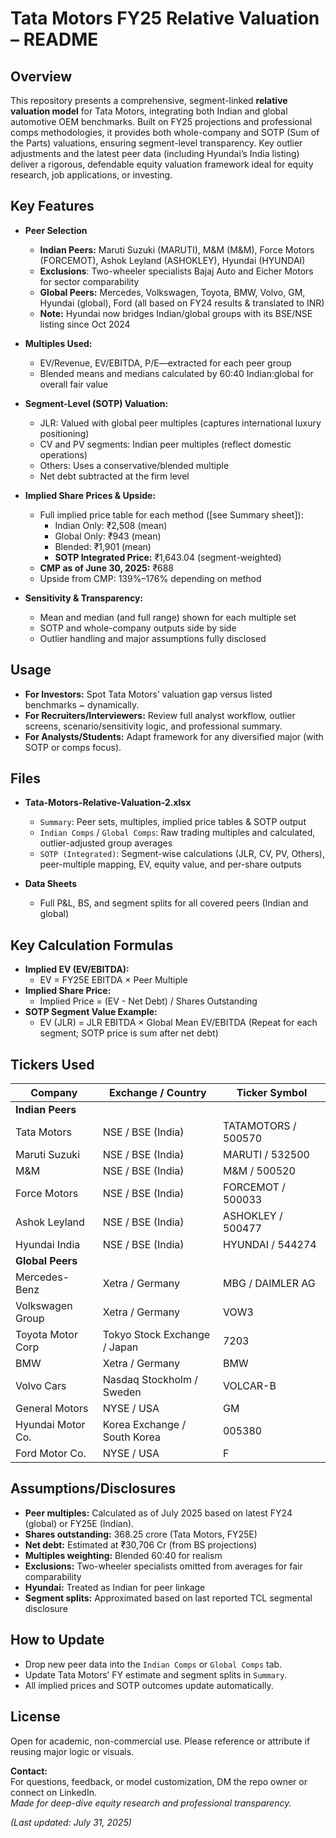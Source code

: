 # Tata Motors FY25 Relative Valuation – README

## Overview

This repository presents a comprehensive, segment-linked **relative valuation model** for Tata Motors, integrating both Indian and global automotive OEM benchmarks. Built on FY25 projections and professional comps methodologies, it provides both whole-company and SOTP (Sum of the Parts) valuations, ensuring segment-level transparency. Key outlier adjustments and the latest peer data (including Hyundai’s India listing) deliver a rigorous, defendable equity valuation framework ideal for equity research, job applications, or investing.

## Key Features

- **Peer Selection**
  - **Indian Peers:** Maruti Suzuki (MARUTI), M&M (M&M), Force Motors (FORCEMOT), Ashok Leyland (ASHOKLEY), Hyundai (HYUNDAI)
  - **Exclusions**: Two-wheeler specialists Bajaj Auto and Eicher Motors for sector comparability
  - **Global Peers:** Mercedes, Volkswagen, Toyota, BMW, Volvo, GM, Hyundai (global), Ford (all based on FY24 results & translated to INR)
  - **Note:** Hyundai now bridges Indian/global groups with its BSE/NSE listing since Oct 2024

- **Multiples Used:**
  - EV/Revenue, EV/EBITDA, P/E—extracted for each peer group
  - Blended means and medians calculated by 60:40 Indian:global for overall fair value

- **Segment-Level (SOTP) Valuation:**
  - JLR: Valued with global peer multiples (captures international luxury positioning)
  - CV and PV segments: Indian peer multiples (reflect domestic operations)
  - Others: Uses a conservative/blended multiple
  - Net debt subtracted at the firm level

- **Implied Share Prices & Upside:**
  - Full implied price table for each method ([see Summary sheet]):
    - Indian Only: ₹2,508 (mean)
    - Global Only: ₹943 (mean)
    - Blended: ₹1,901 (mean)
    - **SOTP Integrated Price:** ₹1,643.04 (segment-weighted)
  - **CMP as of June 30, 2025:** ₹688
  - Upside from CMP: 139%–176% depending on method

- **Sensitivity & Transparency:**
  - Mean and median (and full range) shown for each multiple set
  - SOTP and whole-company outputs side by side
  - Outlier handling and major assumptions fully disclosed

## Usage

- **For Investors:** Spot Tata Motors’ valuation gap versus listed benchmarks ~ dynamically.
- **For Recruiters/Interviewers:** Review full analyst workflow, outlier screens, scenario/sensitivity logic, and professional summary.
- **For Analysts/Students:** Adapt framework for any diversified major (with SOTP or comps focus).

## Files

- **Tata-Motors-Relative-Valuation-2.xlsx**
  - `Summary`: Peer sets, multiples, implied price tables & SOTP output
  - `Indian Comps` / `Global Comps`: Raw trading multiples and calculated, outlier-adjusted group averages
  - `SOTP (Integrated)`: Segment-wise calculations (JLR, CV, PV, Others), peer-multiple mapping, EV, equity value, and per-share outputs

- **Data Sheets**
  - Full P&L, BS, and segment splits for all covered peers (Indian and global)

## Key Calculation Formulas

- **Implied EV (EV/EBITDA):**
   - EV = FY25E EBITDA × Peer Multiple
- **Implied Share Price:**
   - Implied Price = (EV - Net Debt) / Shares Outstanding
- **SOTP Segment Value Example:**
   - EV (JLR) = JLR EBITDA × Global Mean EV/EBITDA
(Repeat for each segment; SOTP price is sum after net debt)

## Tickers Used

| Company           | Exchange / Country            | Ticker Symbol          |
|-------------------|------------------------------|------------------------|
| **Indian Peers**  |                              |                        |
| Tata Motors       | NSE / BSE (India)            | TATAMOTORS / 500570    |
| Maruti Suzuki     | NSE / BSE (India)            | MARUTI / 532500        |
| M&M               | NSE / BSE (India)            | M&M / 500520           |
| Force Motors      | NSE / BSE (India)            | FORCEMOT / 500033      |
| Ashok Leyland     | NSE / BSE (India)            | ASHOKLEY / 500477      |
| Hyundai India     | NSE / BSE (India)            | HYUNDAI / 544274       |
| **Global Peers**   |                              |                        |
| Mercedes-Benz     | Xetra / Germany               | MBG / DAIMLER AG       |
| Volkswagen Group  | Xetra / Germany               | VOW3                   |
| Toyota Motor Corp | Tokyo Stock Exchange / Japan | 7203                   |
| BMW               | Xetra / Germany               | BMW                    |
| Volvo Cars        | Nasdaq Stockholm / Sweden     | VOLCAR-B               |
| General Motors    | NYSE / USA                   | GM                     |
| Hyundai Motor Co. | Korea Exchange / South Korea | 005380                 |
| Ford Motor Co.    | NYSE / USA                   | F                      |


## Assumptions/Disclosures

- **Peer multiples:** Calculated as of July 2025 based on latest FY24 (global) or FY25E (Indian).
- **Shares outstanding:** 368.25 crore (Tata Motors, FY25E)
- **Net debt:** Estimated at ₹30,706 Cr (from BS projections)
- **Multiples weighting:** Blended 60:40 for realism
- **Exclusions:** Two-wheeler specialists omitted from averages for fair comparability
- **Hyundai:** Treated as Indian for peer linkage
- **Segment splits:** Approximated based on last reported TCL segmental disclosure

## How to Update

- Drop new peer data into the `Indian Comps` or `Global Comps` tab.
- Update Tata Motors’ FY estimate and segment splits in `Summary`.
- All implied prices and SOTP outcomes update automatically.

## License

Open for academic, non-commercial use. Please reference or attribute if reusing major logic or visuals.

**Contact:**  
For questions, feedback, or model customization, DM the repo owner or connect on LinkedIn.  
*Made for deep-dive equity research and professional transparency.*

*(Last updated: July 31, 2025)*


